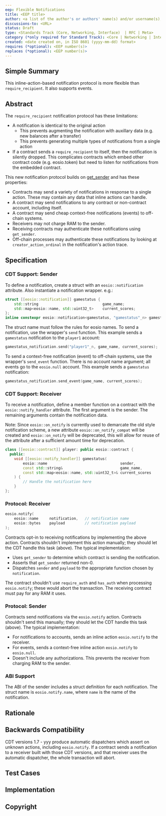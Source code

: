 ```yaml
---
eep: Flexible Notifications
title: <EEP title>
author: <a list of the author's or authors' name(s) and/or username(s), or name(s) and email(s), e.g. (use with the parentheses or triangular brackets): FirstName LastName (@GitHubUsername), FirstName LastName <foo@bar.com>, FirstName (@GitHubUsername) and GitHubUsername (@GitHubUsername)>
discussions-to: <URL>
status: Draft
type: <Standards Track (Core, Networking, Interface)  | RFC | Meta>
category (*only required for Standard Track): <Core | Networking | Interface>
created: <date created on, in ISO 8601 (yyyy-mm-dd) format>
requires (*optional): <EEP number(s)>
replaces (*optional): <EEP number(s)>
---
```


<!--You can leave these HTML comments in your merged EEP and delete the visible duplicate text guides, they will not appear and may be helpful to refer to if you edit it again. This is the suggested template for new EEPs. Note that an EEP number will be assigned by an editor. When opening a pull request to submit your EEP, please use an abbreviated title in the filename, `eep-draft_title_abbrev.md`. The title should be 44 characters or less.-->

## Simple Summary
<!--"If you can't explain it simply, you don't understand it well enough." Provide a simplified and layman-accessible explanation of the EEP.-->

This inline-action-based notification protocol is more flexible than `require_recipient`. It also supports events.

## Abstract
<!--A short (~200 word) description of the technical issue being addressed.-->

The `require_recipient` notification protocol has these limitations:
* A notification is identical to the original action
  * This prevents augmenting the notification with auxillary data (e.g. new balances after a transfer)
  * This prevents generating multiple types of notifications from a single action
* If a contract sends a `require_recipient` to itself, then the notification is silently dropped.
  This complicates contracts which embed other contract code (e.g. eosio.token) but need to listen
  for notifications from the embedded contract.

This new notification protocol builds on [get_sender](https://github.com/EOSIO/eos/issues/7028)
and has these properties:
* Contracts may send a variety of notifications in response to a single action. These may contain any data that inline actions can handle.
* A contract may send notifications to any contract or non-contract account, including itself. 
* A contract may send cheap context-free notifications (events) to off-chain systems.
* Receivers may not charge RAM to the sender.
* Receiving contracts may authenticate these notifications using `get_sender`.
* Off-chain processes may authenticate these notifications by looking at `creator_action_ordinal` in the notification's action trace.

## Specification
<!--The technical specification should describe the syntax and semantics of any new feature. The specification should be detailed enough to allow competing, interoperable implementations for any of the current EOSIO platforms.-->

### CDT Support: Sender

To define a notification, create a struct with an `eosio::notification` attribute. Also instantiate a notification wrapper. e.g.:

```c++
struct [[eosio::notification]] gamestatus {
    std::string                             game_name;
    std::map<eosio::name, std::uint32_t>    current_scores;
};
inline constexpr eosio::notification<gamestatus, "gamestatus"_n> gamestatus_notification;
```

The struct name must follow the rules for eosio names. To send a notification, use the wrapper's
`send` function. This example sends a `gamestatus` notification to the `player1` account:

```c++
gamestatus_notification.send("player1"_n, game_name, current_scores);
```

To send a context-free notification (event) to off-chain systems, use the wrapper's
`send_event` function. There is no account name argument; all events go to the
`eosio.null` account. This example sends a `gamestatus` notification:

```c++
gamestatus_notification.send_event(game_name, current_scores);
```

### CDT Support: Receiver

To receive a notification, define a member function on a contract with the `eosio::notify_handler` attribute. The first argument is the
sender. The remaining arguments contain the notification data.

Note: Since `eosio::on_notify` is currently used to demarcate the old style notification
scheme, a new attribute `eosio::on_notify_compat` will be created and `eosio::on_notify` will be deprecated, this will allow for reuse of the attribute
after a sufficient amount time for deprecation.

```c++
class [[eosio::contract]] player: public eosio::contract {
  public:
    void [[eosio::notify_handler]] gamestatus(
        eosio::name                                 sender,
        const std::string&                          game_name,
        const std::map<eosio::name, std::uint32_t>& current_scores
    ) {
        // Handle the notification here
    }
};
```

### Protocol: Receiver

```c++
eosio.notify(
    eosio::name     notification,   // notification name
    eosio::bytes    payload         // notification payload
);
```

Contracts opt-in to receiving notifications by implementing the above action. Contracts shouldn't implement
this action manually; they should let the CDT handle this task (above). The typical implementation:

* Uses `get_sender` to determine which contract is sending the notification.
* Asserts that `get_sender` returned non-0.
* Dispatches `sender` and `payload` to the appropriate function chosen by `notification`.

The contract shouldn't use `require_auth` and `has_auth` when processing `eosio.notify`; these would abort
the transaction. The receiving contract must pay for any RAM it uses.

### Protocol: Sender

Contracts send notifications via the `eosio.notify` action. Contracts shouldn't send this manually;
they should let the CDT handle this task (above). The typical implementation:

* For notifications to accounts, sends an inline action `eosio.notify` to the receiver.
* For events, sends a context-free inline action `eosio.notify` to `eosio.null`.
* Doesn't include any authorizations. This prevents the receiver from charging RAM to the sender.

### ABI Support

The ABI of the sender includes a struct definition for each notification. The struct name is
`eosio.notify.name`, where `name` is the name of the notification.

## Rationale
<!--The rationale fleshes out the specification by describing what motivated the design and why particular design decisions were made. It should describe alternate designs that were considered and related work, e.g. how the feature is supported in other languages. The rationale may also provide evidence of consensus within the community, and should discuss important objections or concerns raised during discussion.-->

## Backwards Compatibility
<!--All EEPs that introduce backwards incompatibilities must include a section describing these incompatibilities and their severity. The EEP must explain how the author proposes to deal with these incompatibilities. EEP submissions without a sufficient backwards compatibility treatise may be rejected outright.-->

CDT versions 1.7 - yyy produce automatic dispatchers which assert on unknown actions, including `eosio.notify`.
If a contract sends a notification to a receiver built with those CDT versions, and that receiver uses the
automatic dispatcher, the whole transaction will abort.

## Test Cases
<!--Test cases for an implementation are mandatory for EEPs that are affecting consensus changes. Other EEPs can choose to include links to test cases if applicable.-->

## Implementation
<!--The implementations must be completed before any EEP is given status "Final", but it need not be completed before the EEP is accepted. While there is merit to the approach of reaching consensus on the specification and rationale before writing code, the principle of "rough consensus and running code" is still useful when it comes to resolving many discussions of API details.-->

## Copyright
